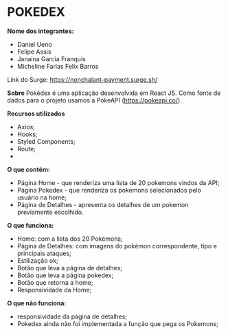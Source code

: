 # POKEDEX

**Nome dos integrantes:**

- Daniel Ueno
- Felipe Assis
- Janaina Garcia Franquis
- Micheline Farias Felix Barros

Link do Surge: https://nonchalant-payment.surge.sh/

**Sobre**
Pokédex é uma aplicação desenvolvida em React JS. Como fonte de dados para o projeto usamos a PokeAPI (https://pokeapi.co/).

**Recursos utilizados**
- Axios;
- Hooks;
- Styled Components;
- Route;
- 

**O que contém:**
- Página Home - que renderiza uma lista de 20 pokemons vindos da API;
- Página Pokedex - que renderiza os pokemons selecionados pelo usuário na home;
- Página de Detalhes - apresenta os detalhes de um pokemon previamente escolhido.

**O que funciona:**
- Home: com a lista dos 20 Pokémons;
- Página de Detalhes: com imagens do pokémon correspondente, tipo e principais ataques;
- Estilização ok;
- Botão que leva a página de detalhes;
- Botão que leva a página pokedex;
- Botão que retorna a home;
- Responsividade da Home;

**O que não funciona:**
- responsividade da página de detalhes;
- Pokedex ainda não foi implementada a função que pega os Pokemons;



